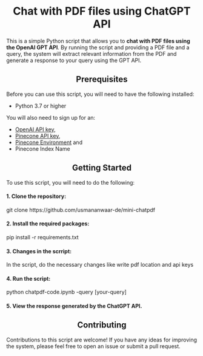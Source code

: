 <h1 align="center">Chat with PDF files using ChatGPT API</h1>

This is a simple Python script that allows you to **chat with PDF files using the OpenAI GPT API**. By running the script and providing a PDF file and a query, the system will extract relevant information from the PDF and generate a response to your query using the GPT API.

<h2 align="center">Prerequisites</h2>

Before you can use this script, you will need to have the following installed:

- Python 3.7 or higher

You will also need to sign up for an:

- [OpenAI API key](https://platform.openai.com/account/api-keys "Visit Website"),
- [Pinecone API key](https://www.pinecone.io/ "Sign up for free and create api"),
- [Pinecone Environment](https://www.pinecone.io/ "Sign up for free and create api") and
- Pinecone Index Name

<h2 align="center">Getting Started</h2>

To use this script, you will need to do the following:

<h4>1. Clone the repository:</h4>
git clone https://github.com/usmananwaar-de/mini-chatpdf

<h4>2. Install the required packages:</h4>
pip install -r requirements.txt

<h4>3. Changes in the scrript:</h4>
   In the script, do the necessary changes like write pdf location and api keys

<h4>4. Run the script:</h4>
python chatpdf-code.ipynb -query [your-query]

<h4>5. View the response generated by the ChatGPT API.</h4>

<h2 align="center">Contributing</h2>

Contributions to this script are welcome! If you have any ideas for improving the system, please feel free to open an issue or submit a pull request.
